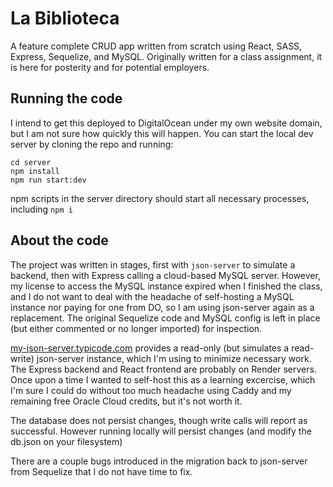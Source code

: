 # La Biblioteca

A feature complete CRUD app written from scratch using React, SASS, Express, Sequelize, and MySQL. Originally written for a class assignment, it is here for posterity and for potential employers.

## Running the code

I intend to get this deployed to DigitalOcean under my own website domain, but I am not sure how quickly this will happen. You can start the local dev server by cloning the repo and running:

    cd server
    npm install
    npm run start:dev

npm scripts in the server directory should start all necessary processes, including `npm i`

## About the code

The project was written in stages, first with `json-server` to simulate a backend, then with Express calling a cloud-based MySQL server. However, my license to access the MySQL instance expired when I finished the class, and I do not want to deal with the headache of self-hosting a MySQL instance nor paying for one from DO, so I am using json-server again as a replacement. The original Sequelize code and MySQL config is left in place (but either commented or no longer imported) for inspection.

[my-json-server.typicode.com](https://my-json-server.typicode.com) provides a read-only (but simulates a read-write) json-server instance, which I'm using to minimize necessary work. The Express backend and React frontend are probably on Render servers. Once upon a time I wanted to self-host this as a learning excercise, which I'm sure I could do without too much headache using Caddy and my remaining free Oracle Cloud credits, but it's not worth it.

The database does not persist changes, though write calls will report as successful. However running locally will persist changes (and modify the db.json on your filesystem)

There are a couple bugs introduced in the migration back to json-server from Sequelize that I do not have time to fix.
